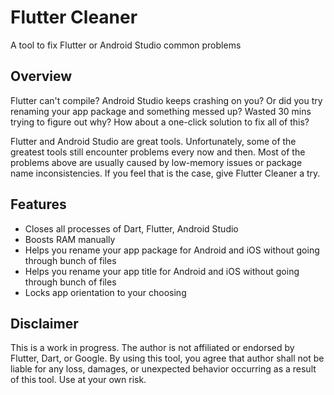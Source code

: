 # Flutter Cleaner
A tool to fix Flutter or Android Studio common problems

## Overview ##

Flutter can't compile? Android Studio keeps crashing on you? Or did you try renaming your app package and something messed up? Wasted 30 mins trying to figure out why? How about a one-click solution to fix all of this?

Flutter and Android Studio are great tools. Unfortunately, some of the greatest tools still encounter problems every now and then. Most of the problems above are usually caused by low-memory issues or package name inconsistencies. If you feel that is the case, give Flutter Cleaner a try.

## Features ##

- Closes all processes of Dart, Flutter, Android Studio
- Boosts RAM manually
- Helps you rename your app package for Android and iOS without going through bunch of files
- Helps you rename your app title for Android and iOS without going through bunch of files
- Locks app orientation to your choosing

## Disclaimer ##

This is a work in progress. The author is not affiliated or endorsed by Flutter, Dart, or Google. By using this tool, you agree that author shall not be liable for any loss, damages, or unexpected behavior occurring as a result of this tool. Use at your own risk.